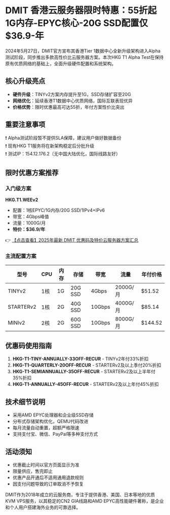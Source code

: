 # DMIT 香港云服务器限时特惠：55折起 1G内存-EPYC核心-20G SSD配置仅$36.9-年

2024年5月27日，DMIT官方宣布其香港Tier 1数据中心全新升级架构进入Alpha测试阶段，同步推出多款高性价比云服务器方案。本次HKG T1 Alpha Test在保持原有优质网络的基础上，全面升级硬件配置和系统架构。

## 核心升级亮点
- **硬件升级**：TINYv2方案内存提升至1G，SSD存储扩容至20G
- **网络优化**：延续香港T1数据中心优质网络，国际互联表现优异
- **价格优势**：限时优惠最高可达55折，年付方案性价比突出

## 重要注意事项
❗ Alpha测试阶段暂不提供SLA保障，建议用户做好数据备份  
❗ 现有HKG T1服务将在新架构稳定后分批升级  
❗ 测试IP：154.12.176.2（无中国大陆优化，国际线路友好）

## 限时优惠方案推荐
### 入门级方案
**HKG.T1.WEEv2**  
- 配置：1核EPYC/1G内存/20G SSD/1IPv4+IPv6  
- 带宽：4Gbps峰值  
- 流量：1000G/月  
- **特价：$36.9/年**  

👉 [【点击查看】2025年最新 DMIT 优惠码及特价云服务器方案汇总](https://bit.ly/dmit_coupon)

### 主流配置方案
| 型号 | CPU | 内存 | 存储 | 带宽 | 流量 | 年付价格 |
|------|-----|------|------|------|------|----------|
| TINYv2 | 1核 | 1G | 20G SSD | 4Gbps | 2000G/月 | $51.52 |
| STARTERv2 | 1核 | 2G | 40G SSD | 10Gbps | 4000G/月 | $85.14 |
| MINIv2 | 2核 | 2G | 60G SSD | 10Gbps | 8000G/月 | $144.52 |

## 优惠码使用指南
1. **HKG-T1-TINY-ANNUALLY-33OFF-RECUR** - TINYv2年付33%折扣
2. **HKG-T1-QUARTERLY-20OFF-RECUR** - STARTERv2及以上季付20%折扣
3. **HKG-T1-SEMIANNUALLY-35OFF-RECUR** - STARTERv2及以上半年付35%折扣
4. **HKG-T1-ANNUALLY-45OFF-RECUR** - STARTERv2及以上年付45%折扣

## 技术细节说明
- 采用AMD EPYC处理器和企业级SSD存储
- 分布式存储架构优化，QEMU代码改进
- 每月流量自动重置，超额严格限速
- 支持支付宝、微信、PayPal等多种支付方式

## 活动须知
- 优惠截止时间以官方页面显示为准
- 限量供应，售完即止
- 优惠产品开通后不适用通用退款规则
- 因支付问题导致的订单取消不予恢复

DMIT作为2018年成立的云服务商，专注于提供香港、美国、日本等地的优质KVM VPS服务，以其稳定的CN2 GIA线路和AMD EPYC高性能硬件著称，是企业和个人用户搭建海外业务的可靠选择。
